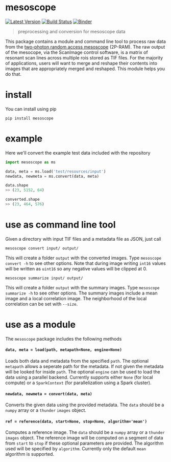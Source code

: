 # mesoscope

[![Latest Version](https://img.shields.io/pypi/v/mesoscope.svg?style=flat-square)](https://pypi.python.org/pypi/mesoscope)
[![Build Status](https://img.shields.io/travis/sofroniewn/mesoscope/master.svg?style=flat-square)](https://travis-ci.org/sofroniewn/mesoscope)
[![Binder](https://img.shields.io/badge/launch-binder-red.svg?style=flat-square)](http://mybinder.org:/repo/sofroniewn/mesoscope)


> preprocessing and conversion for mesoscope data

This package contains a module and command line tool to process raw data from the [two-photon random access mesoscope](https://elifesciences.org/content/5/e14472) (2P-RAM). The raw output of the mesocope, via the ScanImage control software, is a matrix of resonant scan lines across multiple rois stored as TIF files. For the majority of applications, users will want to merge and reshape their contents into images that are appropriately merged and reshaped. This module helps you do that.

# install

You can install using pip

```
pip install mesoscope
```

# example

Here we'll convert the example test data included with the repository

```python
import mesoscope as ms

data, meta = ms.load('test/resources/input')
newdata, newmeta = ms.convert(data, meta)

data.shape
>> (23, 5152, 64)

converted.shape
>> (23, 464, 576)
```

# use as command line tool

Given a directory with input TIF files and a metadata file as JSON, just call

```
mesoscope convert input/ output/
```

This will create a folder `output` with the converted images. Type `mesoscope convert -h` to see other options. Note that during image writing `int16` values will be written as `uint16` so any negative values will be clipped at 0.

```
mesoscope summarize input/ output/
```

This will create a folder `output` with the summary images. Type `mesoscope summarize -h` to see other options. The summary images include a mean image and a local correlation image. The neighborhood of the local correlation can be set with `--size`.


# use as a module

The `mesoscope` package includes the following methods

#### `data, meta = load(path, metapath=None, engine=None)`

Loads both data and metadata from the specified `path`. The optional `metapath` allows a seperate path for the metadata. If not given the metadata will be looked for inside `path`. The optional `engine` can be used to load the data using a parallel backend. Currently supports either `None` (for local compute) or a `SparkContext` (for parallelization using a Spark cluster).

#### `newdata, newmeta = convert(data, meta)`

Converts the given data using the provided metadata. The `data` should be a `numpy` array or a `thunder` `images` object.

#### `ref = reference(data, start=None, stop=None, algorithm='mean')`

Computes a reference image. The `data` should be a `numpy` array or a `thunder` `images` object. The reference image will be computed on a segment of data from `start` to `stop` if these optional parameters are provided. The algorithm used will be specified by `algorithm`. Currently only the default `mean` algorithm is supported.
